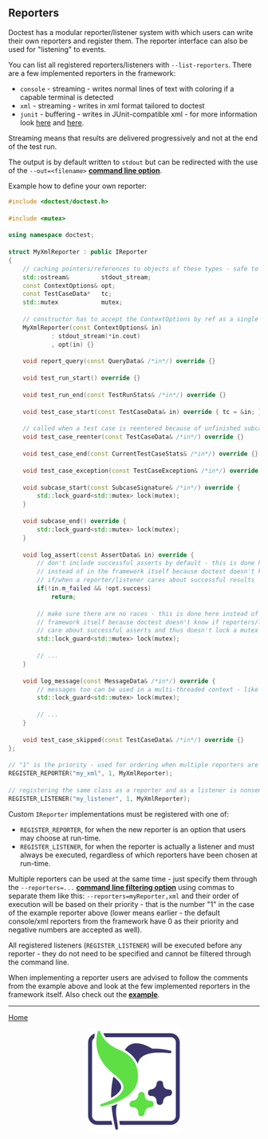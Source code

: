 ## Reporters

Doctest has a modular reporter/listener system with which users can write their own
reporters and register them. The reporter interface can also be used for "listening" to
events.

You can list all registered reporters/listeners with `--list-reporters`. There are a few
implemented reporters in the framework:

-   `console` - streaming - writes normal lines of text with coloring if a capable
    terminal is detected
-   `xml` - streaming - writes in xml format tailored to doctest
-   `junit` - buffering - writes in JUnit-compatible xml - for more information look
    [here](https://github.com/onqtam/doctest/issues/318) and
    [here](https://github.com/onqtam/doctest/issues/376).

Streaming means that results are delivered progressively and not at the end of the test
run.

The output is by default written to `stdout` but can be redirected with the use of the
`--out=<filename>` [**command line option**](commandline.md).

Example how to define your own reporter:

```c++
#include <doctest/doctest.h>

#include <mutex>

using namespace doctest;

struct MyXmlReporter : public IReporter
{
    // caching pointers/references to objects of these types - safe to do
    std::ostream&         stdout_stream;
    const ContextOptions& opt;
    const TestCaseData*   tc;
    std::mutex            mutex;

    // constructor has to accept the ContextOptions by ref as a single argument
    MyXmlReporter(const ContextOptions& in)
            : stdout_stream(*in.cout)
            , opt(in) {}

    void report_query(const QueryData& /*in*/) override {}

    void test_run_start() override {}

    void test_run_end(const TestRunStats& /*in*/) override {}

    void test_case_start(const TestCaseData& in) override { tc = &in; }

    // called when a test case is reentered because of unfinished subcases
    void test_case_reenter(const TestCaseData& /*in*/) override {}

    void test_case_end(const CurrentTestCaseStats& /*in*/) override {}

    void test_case_exception(const TestCaseException& /*in*/) override {}

    void subcase_start(const SubcaseSignature& /*in*/) override {
        std::lock_guard<std::mutex> lock(mutex);
    }

    void subcase_end() override {
        std::lock_guard<std::mutex> lock(mutex);
    }

    void log_assert(const AssertData& in) override {
        // don't include successful asserts by default - this is done here
        // instead of in the framework itself because doctest doesn't know
        // if/when a reporter/listener cares about successful results
        if(!in.m_failed && !opt.success)
            return;

        // make sure there are no races - this is done here instead of in the
        // framework itself because doctest doesn't know if reporters/listeners
        // care about successful asserts and thus doesn't lock a mutex unnecessarily
        std::lock_guard<std::mutex> lock(mutex);

        // ...
    }

    void log_message(const MessageData& /*in*/) override {
        // messages too can be used in a multi-threaded context - like asserts
        std::lock_guard<std::mutex> lock(mutex);

        // ...
    }

    void test_case_skipped(const TestCaseData& /*in*/) override {}
};

// "1" is the priority - used for ordering when multiple reporters are used
REGISTER_REPORTER("my_xml", 1, MyXmlReporter);

// registering the same class as a reporter and as a listener is nonsense but it's possible
REGISTER_LISTENER("my_listener", 1, MyXmlReporter);
```

Custom `IReporter` implementations must be registered with one of:

-   `REGISTER_REPORTER`, for when the new reporter is an option that users may choose at
    run-time.
-   `REGISTER_LISTENER`, for when the reporter is actually a listener and must always be
    executed, regardless of which reporters have been chosen at run-time.

Multiple reporters can be used at the same time - just specify them through the
`--reporters=...` [**command line filtering option**](commandline.md) using commas to
separate them like this: `--reporters=myReporter,xml` and their order of execution will
be based on their priority - that is the number "1" in the case of the example reporter
above (lower means earlier - the default console/xml reporters from the framework have 0
as their priority and negative numbers are accepted as well).

All registered listeners (`REGISTER_LISTENER`) will be executed before any reporter -
they do not need to be specified and cannot be filtered through the command line.

When implementing a reporter users are advised to follow the comments from the example
above and look at the few implemented reporters in the framework itself. Also check out
the [**example**](../../examples/all_features/reporters_and_listeners.cpp).

---

[Home](readme.md#reference)

<p align="center"><img src="../../scripts/data/logo/icon_2.svg"></p>
